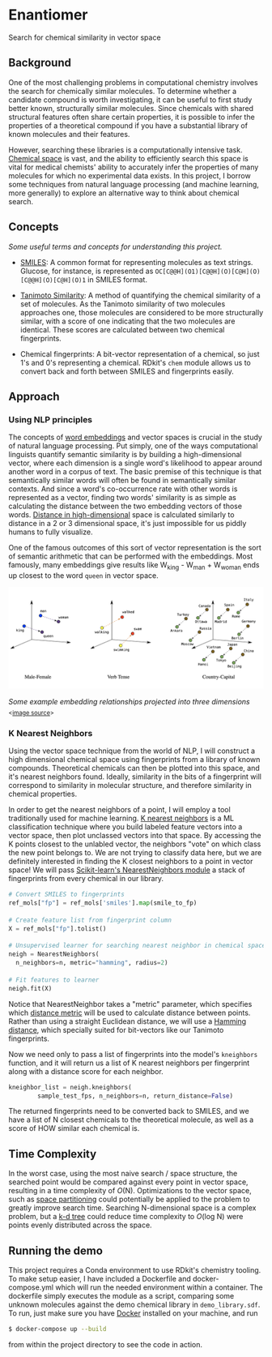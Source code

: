 # Enantiomer

Search for chemical similarity in vector space

## Background

 One of the most challenging problems in computational chemistry involves the
search for chemically similar molecules. To determine whether a candidate
compound is worth investigating, it can be useful to first study better known,
structurally similar molecules. Since chemicals with shared structural features
often share certain properties, it is possible to infer the properties of a
theoretical compound if you have a substantial library of known molecules and
their features.

However, searching these libraries is a computationally intensive task. [Chemical space](https://en.wikipedia.org/wiki/Chemical_space) is vast, and
the ability to efficiently search this space is vital for medical chemists' ability to accurately infer the properties of many molecules for which no
experimental data exists. In this project, I borrow some techniques from
natural language processing (and machine learning, more generally) to explore
an alternative way to think about chemical search.

## Concepts

*Some useful terms and concepts for understanding this project.*

* [SMILES](https://en.wikipedia.org/wiki/Simplified_molecular-input_line-entry_system): A common format for representing molecules as text strings. Glucose, for instance, is represented as `OC[C@@H](O1)[C@@H](O)[C@H](O)[C@@H](O)[C@H](O)1` in SMILES format.

* [Tanimoto Similarity](https://en.wikipedia.org/wiki/Jaccard_index#Tanimoto_similarity_and_distance): A method of quantifying the chemical similarity of a set of molecules. As the Tanimoto similarity of two molecules approaches one, those molecules are considered to be more structurally
similar, with a score of one indicating that the two molecules are identical. These scores are calculated between two chemical fingerprints.

* Chemical fingerprints: A bit-vector representation of a chemical, so just 1's
and 0's representing a chemical. RDkit's `chem` module allows us to convert
back and forth between SMILES and fingerprints easily.

## Approach

### Using NLP principles

The concepts of [word embeddings](https://en.wikipedia.org/wiki/Word_embedding) and vector spaces is crucial in the study of
natural language processing. Put simply, one of the ways computational linguists
quantify semantic similarity is by building a high-dimensional vector, where each dimension is a single word's likelihood to appear around another word in a corpus of text. The basic premise of this technique is that semantically similar
words will often be found in semantically similar contexts. And since a word's co-occurrence rate with other words is represented as a vector, finding two words' similarity is as simple as calculating the distance between the two embedding vectors of those words. [Distance in high-dimensional](https://hlab.stanford.edu/brian/euclidean_distance_in.html) space is calculated similarly to distance in a 2 or 3 dimensional space, it's just impossible for us piddly humans to fully visualize.

One of the famous outcomes of this sort of vector representation is the sort of
semantic arithmetic that can be performed with the embeddings. Most famously,
many embeddings give results like W<sub>king</sub> - W<sub>man</sub> + W<sub>woman</sub> ends up closest to the word `queen` in vector space.

![vector math](https://github.com/cojoko/enantiomer/blob/main/images/vector_math.png)

*Some example embedding relationships projected into three dimensions*
<sub><[image source](https://developers.google.com/machine-learning/crash-course/embeddings/translating-to-a-lower-dimensional-space)></sub>

### K Nearest Neighbors

Using the vector space technique from the world of NLP, I will construct a high dimensional chemical space using fingerprints from a library of known compounds. Theoretical chemicals can then be plotted into this space, and it's nearest neighbors found. Ideally, similarity in the bits of a fingerprint will correspond to similarity in molecular structure, and therefore similarity in chemical properties.

In order to get the nearest neighbors of a point, I will employ a tool traditionally used for machine learning. [K nearest neighbors](https://en.wikipedia.org/wiki/K-nearest_neighbors_algorithm) is a ML classification technique where you build labeled feature vectors into a vector space, then plot unclassed vectors into that space. By accessing
the K points closest to the unlabled vector, the neighbors "vote" on which class
the new point belongs to. We are not trying to classify data here, but we are
definitely interested in finding the K closest neighbors to a point in vector space! We will pass [Scikit-learn's NearestNeighbors module](https://scikit-learn.org/stable/modules/generated/sklearn.neighbors.KNeighborsClassifier.html) a stack of fingerprints from every chemical in our library.

```python
# Convert SMILES to fingerprints
ref_mols["fp"] = ref_mols['smiles'].map(smile_to_fp)
 
# Create feature list from fingerprint column
X = ref_mols["fp"].tolist()

# Unsupervised learner for searching nearest neighbor in chemical space
neigh = NearestNeighbors(
  n_neighbors=n, metric="hamming", radius=2)

# Fit features to learner
neigh.fit(X)
```

Notice that NearestNeighbor takes a "metric" parameter, which specifies which [distance metric](https://scikit-learn.org/stable/modules/generated/sklearn.neighbors.DistanceMetric.html#sklearn.neighbors.DistanceMetric) will be used to calculate distance between points. Rather than using a straight Euclidean distance, we will use a [Hamming distance](https://en.wikipedia.org/wiki/Hamming_distance), which specially suited for bit-vectors like our Tanimoto
fingerprints.

Now we need only to pass a list of fingerprints into the model's `kneighbors` function, and it will return us a list of K nearest neighbors per fingerprint along with a distance score for each neighbor.

```python
kneighbor_list = neigh.kneighbors(
        sample_test_fps, n_neighbors=n, return_distance=False)
```

The returned fingerprints need to be converted back to SMILES, and we have a
list of N closest chemicals to the theoretical molecule, as well as a score of HOW similar each chemical is.

## Time Complexity

In the worst case, using the most naive search / space structure, the searched
point would be compared against every point in vector space, resulting in a
time complexity of *O*(N). Optimizations to the vector space, such as [space partitioning](https://en.wikipedia.org/wiki/Space_partitioning) could
potentially be applied to the problem to greatly improve search time. Searching
N-dimensional space is a complex problem, but a [k-d tree](https://en.wikipedia.org/wiki/K-d_tree) could reduce time complexity to *O*(log N) were points evenly
distributed across the space.

## Running the demo

This project requires a Conda environment to use RDkit's chemistry tooling. To make setup easier, I have included a Dockerfile and docker-compose.yml which
will run the needed environment within a container. The dockerfile simply
executes the module as a script, comparing some unknown molecules against the demo chemical library in `demo_library.sdf`. To run, just make sure you have [Docker](https://docs.docker.com/engine/install/) installed on your machine, and run

```bash
$ docker-compose up --build
``` 

from within the
project directory to see the code in action.
